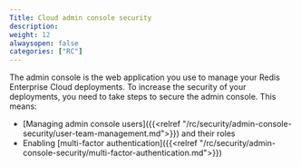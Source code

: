 ```yaml
---
Title: Cloud admin console security
description:
weight: 12
alwaysopen: false
categories: ["RC"]
---
```

The admin console is the web application you use to manage your Redis Enterprise Cloud deployments. To increase the security of your deployments, you need to take steps to secure the admin console. This means:

* [Managing admin console users]({{<relref "/rc/security/admin-console-security/user-team-management.md">}}) and their roles
* Enabling [multi-factor authentication]({{<relref "/rc/security/admin-console-security/multi-factor-authentication.md">}})
